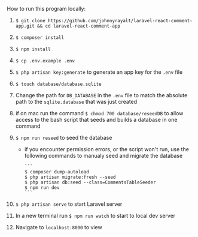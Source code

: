How to run this program locally:

1.  `$ git clone https://github.com/johnnyrayalt/laravel-react-comment-app.git && cd laravel-react-comment-app`
1.  `$ composer install`
1.  `$ npm install`
1.  `$ cp .env.example .env`
1.  `$ php artisan key:generate` to generate an app key for the `.env` file
1.  `$ touch database/database.sqlite`
1.  Change the path for `DB_DATABASE` in the `.env` file to match the absolute path to the `sqlite.database` that was just created
1.  if on mac run the command `$ chmod 700 database/reseedDB` to allow access to the bash script that seeds and builds a database in one command
1.  `$ npm run reseed` to seed the database

    -   if you encounter permission errors, or the script won't run, use the following commands to manualy seed and migrate the database

            ```
            $ composer dump-autoload
            $ php artisan migrate:fresh --seed
            $ php artisan db:seed --class=CommentsTableSeeder
            $ npm run dev
            ```

1.  `$ php artisan serve` to start Laravel server
1.  In a new terminal run `$ npm run watch` to start to local dev server
1.  Navigate to `localhost:8000` to view
